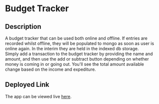 # Budget Tracker

## Description

A budget tracker that can be used both online and offline. If entries are recorded whilst offline, they will be populated to mongo as soon as user is online again. In the interim they are held in the indexed db storage.  
Simply add a transaction to the budget tracker by providing the name and amount, and then use the add or subtract button depending on whether money is coming in or going out. You'll see the total amount available change based on the income and expediture.

## Deployed Link

The app can be viewed live [here](https://money-funds-tracker.herokuapp.com/).
